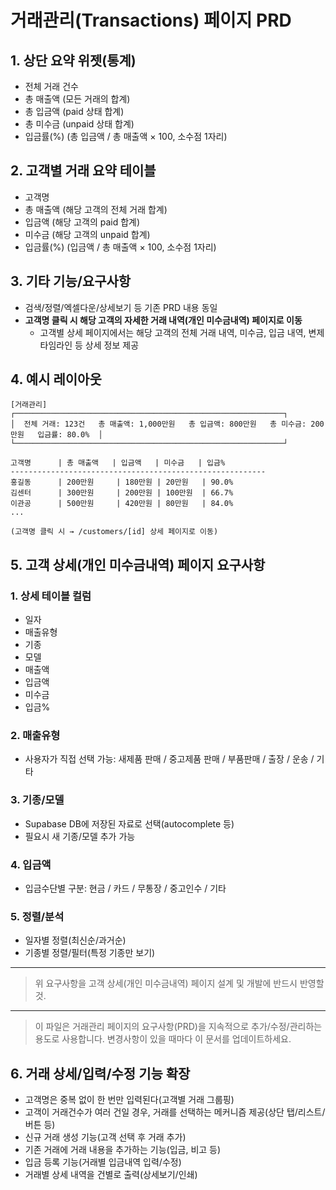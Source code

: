 # 거래관리(Transactions) 페이지 PRD

## 1. 상단 요약 위젯(통계)
- 전체 거래 건수
- 총 매출액 (모든 거래의 합계)
- 총 입금액 (paid 상태 합계)
- 총 미수금 (unpaid 상태 합계)
- 입금률(%) (총 입금액 / 총 매출액 × 100, 소수점 1자리)

## 2. 고객별 거래 요약 테이블
- 고객명
- 총 매출액 (해당 고객의 전체 거래 합계)
- 입금액 (해당 고객의 paid 합계)
- 미수금 (해당 고객의 unpaid 합계)
- 입금률(%) (입금액 / 총 매출액 × 100, 소수점 1자리)

## 3. 기타 기능/요구사항
- 검색/정렬/엑셀다운/상세보기 등 기존 PRD 내용 동일
- **고객명 클릭 시 해당 고객의 자세한 거래 내역(개인 미수금내역) 페이지로 이동**
  - 고객별 상세 페이지에서는 해당 고객의 전체 거래 내역, 미수금, 입금 내역, 변제 타임라인 등 상세 정보 제공

## 4. 예시 레이아웃

```
[거래관리]
┌────────────────────────────────────────────────────────────┐
│  전체 거래: 123건   총 매출액: 1,000만원   총 입금액: 800만원   총 미수금: 200만원   입금률: 80.0%  │
└────────────────────────────────────────────────────────────┘

고객명      | 총 매출액   | 입금액   | 미수금   | 입금%
---------------------------------------------------------
홍길동      | 200만원     | 180만원 | 20만원   | 90.0%
김센터      | 300만원     | 200만원 | 100만원  | 66.7%
이관공      | 500만원     | 420만원 | 80만원   | 84.0%
...

(고객명 클릭 시 → /customers/[id] 상세 페이지로 이동)
```

## 5. 고객 상세(개인 미수금내역) 페이지 요구사항

### 1. 상세 테이블 컬럼
- 일자
- 매출유형
- 기종
- 모델
- 매출액
- 입금액
- 미수금
- 입금%

### 2. 매출유형
- 사용자가 직접 선택 가능: 새제품 판매 / 중고제품 판매 / 부품판매 / 출장 / 운송 / 기타

### 3. 기종/모델
- Supabase DB에 저장된 자료로 선택(autocomplete 등)
- 필요시 새 기종/모델 추가 가능

### 4. 입금액
- 입금수단별 구분: 현금 / 카드 / 무통장 / 중고인수 / 기타

### 5. 정렬/분석
- 일자별 정렬(최신순/과거순)
- 기종별 정렬/필터(특정 기종만 보기)

---

> 위 요구사항을 고객 상세(개인 미수금내역) 페이지 설계 및 개발에 반드시 반영할 것.

---

> 이 파일은 거래관리 페이지의 요구사항(PRD)을 지속적으로 추가/수정/관리하는 용도로 사용합니다.
> 변경사항이 있을 때마다 이 문서를 업데이트하세요. 

## 6. 거래 상세/입력/수정 기능 확장
- 고객명은 중복 없이 한 번만 입력된다(고객별 거래 그룹핑)
- 고객이 거래건수가 여러 건일 경우, 거래를 선택하는 메커니즘 제공(상단 탭/리스트/버튼 등)
- 신규 거래 생성 기능(고객 선택 후 거래 추가)
- 기존 거래에 거래 내용을 추가하는 기능(입금, 비고 등)
- 입금 등록 기능(거래별 입금내역 입력/수정)
- 거래별 상세 내역을 건별로 출력(상세보기/인쇄) 